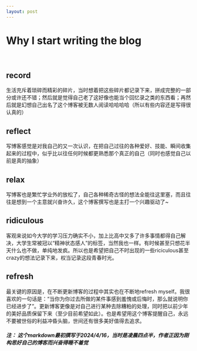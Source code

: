 ```yaml
---
layout: post
---
```


<h1 id="Why I start writing the blog">Why I start writing the blog</h1>
<br>

<h2 id="record">record</h2>
  生活充斥着琐碎而精彩的碎片，当时想着把这些碎片都记录下来，拼成完整的一部分或许还不错；然后就是觉得自己老了这好像也能当个回忆录之类的东西看；再然后就是幻想自己出名了这个博客被无数人阅读哈哈哈哈（所以有些内容还是写得很认真的）
  <br>
<h2 id="reflect">reflect</h2>
  写博客感觉是对我自己的又一次认识，在把自己过往的各种爱好、技能、瞬间收集起来的过程中，似乎比以往任何时候都更熟悉那个真正的自己（同时也感觉自己以前是真的抽象）
  <br>
<h2 id="relax">relax</h2>
  写博客也是繁忙学业外的放松了，自己各种稀奇古怪的想法全能往这里塞，而且往往是想到一个主意就兴奋许久，这个博客撰写也是主打一个兴趣驱动了~
<br>
<h2 id="ridiculous>ridiculous">ridiculous</h2>
  客观来说如今大学的学习压力确实不小，加上比高中又多了许多事情都得自己解决，大学生常被冠以“精神状态感人”的标签，当然我也一样。有时候甚至只想花半天什么也不做，单纯地发疯。所以也是希望把自己不时出现的一些riciculous甚至crazy的想法记录下来，权当记录这段青春时光。
<br>
<h2 id="refresh">refresh</h2>
  最关键的原因是，在不断更新博客的过程中其实也在不断地refresh myself。我很喜欢的一句话是：“当你为你过去所做的某件事感到羞愧或后悔时，那么就说明你已经进步了”。更新博客更像是对自己进行某种去除糟粕的处理，同时把以前少年的美好品质保留下来（至少目前希望如此）。也是希望用这个博客提醒自己，永远不要被世俗的利益冲昏头脑，世间还有很多美好值得去追求。
<br>
<h5 id="注">注： 这个markdown最初撰写于2024/4/16，当时是凌晨四点半，作者正因为刚构思好自己的博客而兴奋得睡不着觉</h5>
  